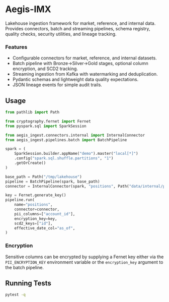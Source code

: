 # Aegis-IMX

Lakehouse ingestion framework for market, reference, and internal data. Provides
connectors, batch and streaming pipelines, schema registry, quality checks,
security utilities, and lineage tracking.

### Features

- Configurable connectors for market, reference, and internal datasets.
- Batch pipeline with Bronze→Silver→Gold stages, optional column encryption, and SCD2 tracking.
- Streaming ingestion from Kafka with watermarking and deduplication.
- Pydantic schemas and lightweight data quality expectations.
- JSON lineage events for simple audit trails.

## Usage

```python
from pathlib import Path

from cryptography.fernet import Fernet
from pyspark.sql import SparkSession

from aegis_ingest.connectors.internal import InternalConnector
from aegis_ingest.pipelines.batch import BatchPipeline

spark = (
    SparkSession.builder.appName("demo").master("local[*]")
    .config("spark.sql.shuffle.partitions", "1")
    .getOrCreate()
)

base_path = Path("/tmp/lakehouse")
pipeline = BatchPipeline(spark, base_path)
connector = InternalConnector(spark, "positions", Path("data/internal/positions.csv"))

key = Fernet.generate_key()
pipeline.run(
    name="positions",
    connector=connector,
    pii_columns=["account_id"],
    encryption_key=key,
    scd2_keys=["id"],
    effective_date_col="as_of",
)
```

### Encryption

Sensitive columns can be encrypted by supplying a Fernet key either via the
``PII_ENCRYPTION_KEY`` environment variable or the ``encryption_key`` argument
to the batch pipeline.

## Running Tests

```bash
pytest -q
```
